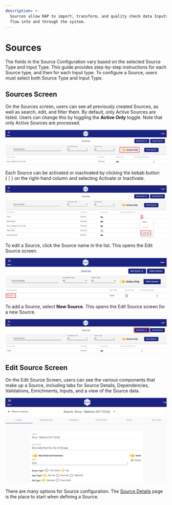 ```yaml
---
description: >-
  Sources allow RAP to import, transform, and quality check data Inputs as they
  flow into and through the system.
---
```


# Sources

The fields in the Source Configuration vary based on the selected Source Type and Input Type. This guide provides step-by-step instructions for each Source type, and then for each Input type. To configure a Source, users must select both Source Type and Input Type.

## Sources Screen

On the Sources screen, users can see all previously created Sources, as well as search, edit, and filter them. By default, only Active Sources are listed. Users can change this by toggling the **Active Only** toggle. Note that only Active Sources are processed.

![Sources - Active Only](../../.gitbook/assets/image%20%2825%29.png)

Each Source can be activated or inactivated by clicking the kebab button \(**⋮**\) on the right-hand column and selecting Activate or Inactivate.

![Inactivate a Source](../../.gitbook/assets/image%20%2811%29.png)

To edit a Source, click the Source name in the list. This opens the Edit Source screen.

![Select a Source to Edit](../../.gitbook/assets/image%20%28133%29.png)

To add a Source, select **New Source**. This opens the Edit Source screen for a new Source.

![Create a New Source](../../.gitbook/assets/image%20%28180%29.png)

## Edit Source Screen

On the Edit Source Screen, users can see the various components that make up a Source, including tabs for Source Details, Dependencies, Validations, Enrichments, Inputs, and a view of the Source data.

![Source Detail](../../.gitbook/assets/image%20%28158%29.png)

There are many options for Source configuration. The [Source Details](source-details.md) page is the place to start when defining a Source.

